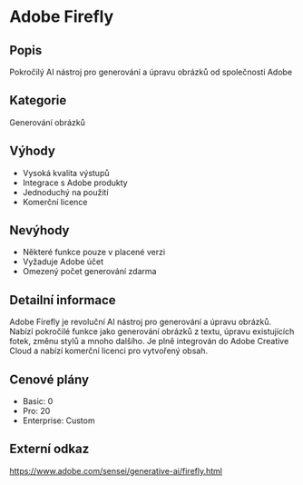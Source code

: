 # Adobe Firefly

## Popis
Pokročilý AI nástroj pro generování a úpravu obrázků od společnosti Adobe

## Kategorie
Generování obrázků

## Výhody
- Vysoká kvalita výstupů
- Integrace s Adobe produkty
- Jednoduchý na použití
- Komerční licence

## Nevýhody
- Některé funkce pouze v placené verzi
- Vyžaduje Adobe účet
- Omezený počet generování zdarma

## Detailní informace
Adobe Firefly je revoluční AI nástroj pro generování a úpravu obrázků. Nabízí pokročilé funkce jako generování obrázků z textu, úpravu existujících fotek, změnu stylů a mnoho dalšího. Je plně integrován do Adobe Creative Cloud a nabízí komerční licenci pro vytvořený obsah.

## Cenové plány
- Basic: 0
- Pro: 20
- Enterprise: Custom

## Externí odkaz
https://www.adobe.com/sensei/generative-ai/firefly.html
